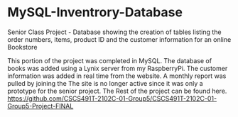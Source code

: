 # MySQL-Inventrory-Database
Senior Class Project - Database showing the creation of tables listing the order numbers, items, product ID and the customer information for an online Bookstore

This portion of the project was completed in MySQL. The database of books was added using a Lynix server from my RaspberryPi. The customer information was added in real time from the website. A monthly report was pulled by joining the  The site is no longer active since it was only a prototype for the senior project. The Rest of the project can be found here. https://github.com/CSCS491T-2102C-01-Group5/CSCS491T-2102C-01-Group5-Project-FINAL
